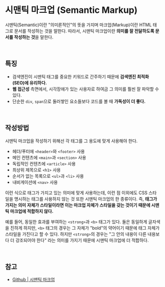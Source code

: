 # 시맨틱 마크업 (Semantic Markup)
시맨틱(Semantic)이란 "의미론적인"의 뜻을 가지며 마크업(Markup)이란 HTML 태그로 문서를 작성하는 것을 말한다. 따라서, 시맨틱 마크업이란 **의미를 잘 전달하도록 문서를 작성하는 것**을 말한다.

<br>

## 특징
- 검색엔진이 시맨틱 태그를 중요한 키워드로 간주하기 때문에 **검색엔진 최적화(SEO)에 유리하다.**
- **웹 접근성** 측면에서, 시각장애가 있는 사용자로 하여금 그 의미를 훨씬 잘 파악할 수 있다.
- 단순한 `div`, `span`으로 둘러쌓인 요소들보다 코드를 볼 때 **가독성이 더 좋다.**

<br>

## 작성방법
시맨틱 마크업을 작성하기 위해선 각 태그를 그 용도에 맞게 사용해야 한다.

- 헤더/푸터에 `<header>`와 `<footer>` 사용
- 메인 컨텐츠에 `<main>`과 `<section>` 사용
- 독립적인 컨텐츠에 `<article>` 사용
- 최상위 제목으로 `<h1>` 사용
- 순서가 없는 목록으로 `<ul>`과 `<li>` 사용
- 내비게이션에 `<nav>` 사용

이런 식으로 태그가 가지고 있는 의미에 맞게 사용하는데, 이런 점 이외에도 CSS 스타일을 명시하는 태그를 사용하지 않는 것 또한 시맨틱 마크업의 한 종류이다. 즉, **태그가 가지는 의미 자체가 스타일이라면 이는 마크업 자체가 스타일을 갖는 것이기 때문에 시맨틱 마크업에 적합하지 않다.**

예를 들어, 동일한 효과를 부여하는 `<strong>`과 `<b>` 태그가 있다. 둘은 동일하게 글자색을 진하게 하지만, `<b>` 태그의 경우는 그 자체가 "bold"의 약어이기 때문에 태그 자체가 스타일을 가진다고 할 수 있다. 하지만 `<strong>`의 경우는 "그 안의 내용이 다른 내용보다 더 강조되어야 한다" 라는 의미를 가지기 때문에 시맨틱 마크업에 더 적합하다.

<br>

## 참고
- [Github | 시맨틱 마크업](https://github.com/baeharam/Must-Know-About-Frontend/blob/master/Notes/html/semantic.md)
